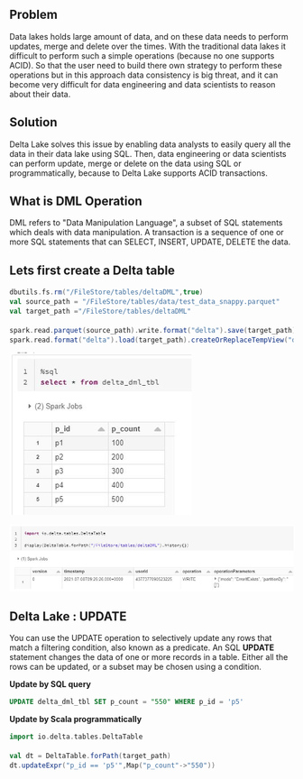 ## Problem
Data lakes holds large amount of data, and on these data needs to perform updates, merge and delete over the times. With the traditional data lakes it difficult to perform such a simple operations (because no one supports ACID). So that the user need to build there own strategy to perform these operations but in this approach data consistency is big threat, and it can become very difficult for data engineering and data scientists to reason about their data.

## Solution
Delta Lake solves this issue by enabling data analysts to easily query all the data in their data lake using SQL. Then, data engineering or data scientists can perform update, merge or delete on the data using SQL or programmatically, because to Delta Lake supports ACID transactions.


## What is DML Operation
DML refers to "Data Manipulation Language", a subset of SQL statements which deals with data manipulation. A transaction is a sequence of one or more SQL statements that can SELECT, INSERT, UPDATE, DELETE the data.

## Lets first create a Delta table
```scala
dbutils.fs.rm("/FileStore/tables/deltaDML",true)
val source_path = "/FileStore/tables/data/test_data_snappy.parquet"
val target_path ="/FileStore/tables/deltaDML"

spark.read.parquet(source_path).write.format("delta").save(target_path)
spark.read.format("delta").load(target_path).createOrReplaceTempView("delta_dml_tbl")
```

![Delta lake](https://github.com/gurditsingh/blog/blob/gh-pages/_screenshots/dl_ep6_dml1.JPG?raw=true)

![Delta lake](https://github.com/gurditsingh/blog/blob/gh-pages/_screenshots/dl_ep6_dml4.JPG?raw=true)



## Delta Lake : UPDATE
You can use the UPDATE operation to selectively update any rows that match a filtering condition, also known as a predicate. An SQL **UPDATE** statement changes the data of one or more records in a table. Either all the rows can be updated, or a subset may be chosen using a condition.

**Update by SQL query**
```sql
UPDATE delta_dml_tbl SET p_count = "550" WHERE p_id = 'p5'
```
**Update by Scala programmatically**
```scala
import io.delta.tables.DeltaTable

val dt = DeltaTable.forPath(target_path)
dt.updateExpr("p_id == 'p5'",Map("p_count"->"550"))
```


<!--stackedit_data:
eyJoaXN0b3J5IjpbLTEyMzQ0NzAyMjcsLTE0MjA1NTg1NTksLT
ExMjY4NjMxMjcsLTExNDUyODk4ODAsMTkzMTg4NTQ5OCw1MTY2
ODk1MjQsNDA1NjQwMzI1LDcwMDIzMDk2OCwyODAwNzMzMzEsNT
U0MjQ5MDUyLC0xMTE0ODQ2ODg1LDU3MzczODQ4OSwtNDA0OTAz
MjQxLDE2NDMzMTY1MSwtMTM4NzE5Nzk5MywxNTg3Mjk5OTAyLC
03NTkyMzE3NzgsOTYxMTU4Njc0LC0xNzM1MjcyNzIzLC0xNDEy
MjE2MTBdfQ==
-->